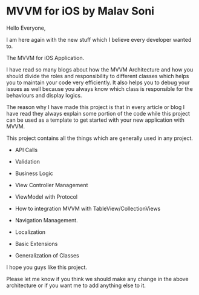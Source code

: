 # MVVM for iOS by Malav Soni

Hello Everyone,

I am here again with the new stuff which I believe every developer wanted to.

The MVVM for iOS Application. 

I have read so many blogs about how the MVVM Architecture and how you should divide the roles and responsibility to different classes which helps you to maintain your code very efficiently. It also helps you to debug your issues as well because you always know which class is responsible for the behaviours and display logics.

The reason why I have made this project is that in every article or blog I have read they always explain some portion of the code while this project can be used as a template to get started with your new application with MVVM.

This project contains all the things which are generally used in any project. 

- API Calls

- Validation

- Business Logic

- View Controller Management

- ViewModel with Protocol

- How to integration MVVM with TableView/CollectionViews

- Navigation Management.

- Localization

- Basic Extensions

- Generalization of Classes

I hope you guys like this project.

Please let me know if you think we should make any change in the above architecture or if you want me to add anything else to it. 
